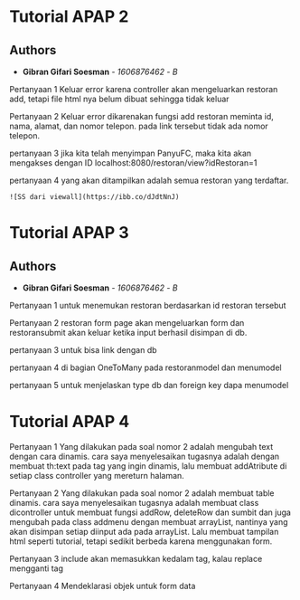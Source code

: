 # Tutorial APAP 2
## Authors
* **Gibran Gifari Soesman** - *1606876462* - *B*

Pertanyaan 1
    Keluar error karena controller akan mengeluarkan restoran add, tetapi file html nya belum dibuat sehingga tidak keluar

Pertanyaan 2
    Keluar error dikarenakan fungsi add restoran meminta id, nama, alamat, dan nomor telepon. pada link tersebut tidak ada nomor telepon.

pertanyaan 3
    jika kita telah menyimpan PanyuFC, maka kita akan mengakses dengan ID
    localhost:8080/restoran/view?idRestoran=1

pertanyaan 4
    yang akan ditampilkan adalah semua restoran yang terdaftar.

    ![SS dari viewall](https://ibb.co/dJdtNnJ)


# Tutorial APAP 3
## Authors
* **Gibran Gifari Soesman** - *1606876462* - *B*

Pertanyaan 1
untuk menemukan restoran berdasarkan id restoran tersebut

Pertanyaan 2
restoran form page akan mengeluarkan form dan restoransubmit akan keluar ketika input berhasil disimpan di db.

pertanyaan 3
untuk bisa link dengan db

pertanyaan 4
di bagian OneToMany pada restoranmodel dan menumodel

pertanyaan 5
untuk menjelaskan type db dan foreign key dapa menumodel

# Tutorial APAP 4
Pertanyaan 1
Yang dilakukan pada soal nomor 2 adalah mengubah text dengan cara dinamis. cara saya menyelesaikan tugasnya adalah dengan membuat th:text pada tag yang ingin dinamis, lalu membuat addAtribute di setiap class controller yang mereturn halaman.

Pertanyaan 2
Yang dilakukan pada soal nomor 2 adalah membuat table dinamis. cara saya menyelesaikan tugasnya adalah membuat class dicontroller untuk membuat fungsi addRow, deleteRow dan sumbit dan juga mengubah pada class addmenu dengan membuat arrayList, nantinya yang akan disimpan setiap diinput ada pada arrayList. Lalu membuat tampilan html seperti tutorial, tetapi sedikit berbeda karena menggunakan form.

Pertanyaan 3
include akan memasukkan kedalam tag, kalau replace mengganti tag

Pertanyaan 4
Mendeklarasi objek untuk form data





     